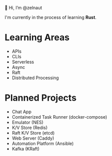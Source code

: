 👋 Hi, I’m @zelnaut

I'm currently in the process of learning <b>Rust</b>.

# Learning Areas
* APIs
* CLIs
* Serverless
* Async
* Raft
* Distributed Processing

# Planned Projects
* Chat App
* Containerized Task Runner (docker-compose)
* Emulator (NES)
* K/V Store (Redis)
* Raft K/V Store (etcd)
* Web Server (Caddy)
* Automation Platform (Ansible)
* Kafka (KRaft)
